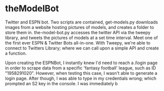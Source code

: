 # theModelBot
Twitter and ESPN bot. Two scripts are contained, get-models.py downloads images from a website hosting pictures of models, and creates a folder to store them in. the-model-bot.py accesses the twitter API via the tweepy library, and tweets the pictures of models at a set time interval.
Meet one of the first ever ESPN & Twitter Bots all-in-one. With Tweepy, we're able to connect to Twitters Library; where we can call upon a simple API and create a function. 

Upon creating the ESPNBot, I instantly knew I'd need to reach a /login page in order to scrape data from a specific 'fantasy football' league, such as ID "1958291020". However, when testing this case, I wasn't able to generate a login page. After though, I was able to type in my credentials wrong; which prompted an S2 key in the console. I was immediately b